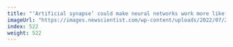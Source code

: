 ```yaml
---
title: "‘Artificial synapse’ could make neural networks work more like brains"
imageUrl: "https://images.newscientist.com/wp-content/uploads/2022/07/28161045/SEI_116640642.jpg?width=600"
index: 522
weight: 522
---
```

